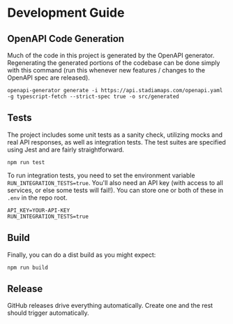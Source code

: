 # Development Guide

## OpenAPI Code Generation

Much of the code in this project is generated by the OpenAPI generator.
Regenerating the generated portions of the codebase can be done simply with this command
(run this whenever new features / changes to the OpenAPI spec are released).

```shell
openapi-generator generate -i https://api.stadiamaps.com/openapi.yaml -g typescript-fetch --strict-spec true -o src/generated
```

## Tests

The project includes some unit tests as a sanity check, utilizing mocks and real API responses,
as well as integration tests. The test suites are specified using Jest and are fairly straightforward.

```shell
npm run test
```

To run integration tests, you need to set the environment variable `RUN_INTEGRATION_TESTS=true`.
You'll also need an API key (with access to all services, or else some tests will fail!). You can store
one or both of these in `.env` in the repo root.

```
API_KEY=YOUR-API-KEY
RUN_INTEGRATION_TESTS=true
```

## Build

Finally, you can do a dist build as you might expect:

```shell
npm run build
```

## Release

GitHub releases drive everything automatically. Create one and the rest should trigger automatically.